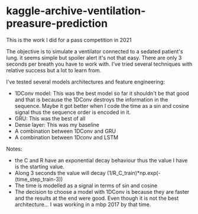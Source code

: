 # kaggle-archive-ventilation-preasure-prediction

This is the work I did for a pass competition in 2021

The objective is to simulate a ventilator connected to a sedated patient's lung. it seems simple but spoiler alert it's not that easy. There are only 3 seconds per breath you have to work with. I've tried several techniques with relative success but a lot to learn from.

I've tested several models architectures and feature engineering:
  - 1DConv model: This was the best model so far it shouldn't be that good and that is because the 1DConv destroys the information in the sequence. Maybe it got better when I code the time as a sin and cosine signal thus the sequence order is encoded in it.
  - GRU: This was the best of all
  - Dense layer: This was my baseline
  - A combination between 1DConv and GRU
  - A combination between 1Dconv and LSTM

Notes:
 - the C and R have an exponential decay behaviour thus the value I have is the starting value.
 - Along 3 seconds the value will decay (1/R_C_train)*np.exp(-(time_step_train-3))
 - The time is modelled as a signal in terms of sin and cosine
 - The decision to choose a model with 1DConv is because they are faster and the results at the end were good. Even though it is not the best architecture... I was working in a mbp 2017 by that time.

